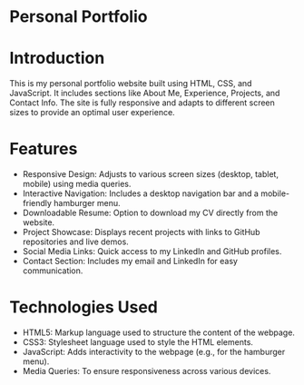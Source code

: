 # Personal Portfolio


# Introduction

This is my personal portfolio website built using HTML, CSS, and JavaScript. It includes sections like About Me, Experience, Projects, and Contact Info. The site is fully responsive and adapts to different screen sizes to provide an optimal user experience.

# Features
- Responsive Design: Adjusts to various screen sizes (desktop, tablet, mobile) using media queries.
- Interactive Navigation: Includes a desktop navigation bar and a mobile-friendly hamburger menu.
- Downloadable Resume: Option to download my CV directly from the website.
- Project Showcase: Displays recent projects with links to GitHub repositories and live demos.
- Social Media Links: Quick access to my LinkedIn and GitHub profiles.
- Contact Section: Includes my email and LinkedIn for easy communication.

# Technologies Used
- HTML5: Markup language used to structure the content of the webpage.
- CSS3: Stylesheet language used to style the HTML elements.
- JavaScript: Adds interactivity to the webpage (e.g., for the hamburger menu).
- Media Queries: To ensure responsiveness across various devices.
